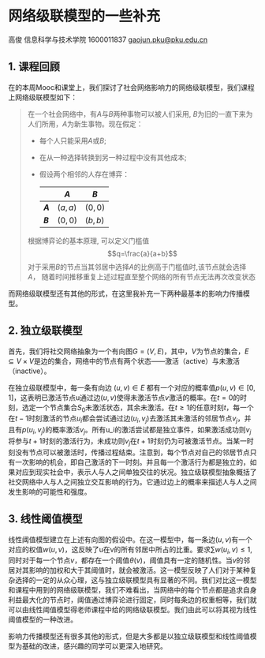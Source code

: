 # 网络级联模型的一些补充
<script type="text/javascript" src="http://cdn.mathjax.org/mathjax/latest/MathJax.js?config=default"></script>

高俊 信息科学与技术学院 1600011837 <gaojun.pku@pku.edu.cn>

## 1. 课程回顾

在的本周Mooc和课堂上，我们探讨了社会网络影响力的网络级联模型，我们课程上网络级联模型如下：

> 在一个社会网络中，有$A$与$B$两种事物可以被人们采用, $B$为旧的一直下来为人们所用，$A$为新生事物。现在假定：
> * 每个人只能采用$A$或$B$;
> * 在从一种选择转换到另一种过程中没有其他成本;
> * 假设两个相邻的人存在博弈：
>
>   |     | $A$ | $B$|
>   |------|---|----|
>   |__$A$__|$(a, a)$| $(0,0)$|
>   |__$B$__|$(0, 0)$|$(b,b)$|
> 根据博弈论的基本原理, 可以定义门槛值
> $$q=\frac{a}{a+b}$$
> 对于采用$B$的节点当其邻居中选择$A$的比例高于门槛值时,该节点就会选择$A$， 随着时间推移重复上述过程直至整个网络的所有节点无法再次改变状态

而网络级联模型还有其他的形式，在这里我补充一下两种最基本的影响力传播模型。

## 2. 独立级联模型

首先，我们将社交网络抽象为一个有向图$G=(V,E)$，其中，$V$为节点的集合，$E\subseteq V\times V$是边的集合，网络中的节点有两个状态——激活（active）与未激活（inactive）。

在独立级联模型中，每一条有向边 $(u,v)\in E$ 都有一个对应的概率值$p(u,v)\in [ 0, 1 ]$，这表明已激活节点u通过边$(u,v)$使得未激活节点$v$激活的概率。在$t=0$的时刻，选定一个节点集合$S_0$未激活状态，其余未激活。在$t\geq 1$的任意时刻$t$，每一个在$t-1$时刻激活的节点$u_i$都会尝试通过边$(u_i, v_j)$去激活其未激活的邻居节点$v_j$，并且有$p(u_i, v_j)$的概率激活$v_j$。所有u_i的激活尝试都是独立事件，如果激活成功则$v_j$将参与$t+1$时刻的激活行为，未成功则$v_j$在$t+1$时刻仍为可被激活节点。当某一时刻没有节点可以被激活时，传播过程结束。注意到，每个节点对自己的邻居节点只有一次影响的机会，即自己激活的下一时刻。并且每一个激活行为都是独立的，如果对应到现实社会中，表示人与人之间单独交往的状况。独立级联模型抽象概括了社交网络中人与人之间独立交互影响的行为。它通过边上的概率来描述人与人之间发生影响的可能性和强度。

## 3. 线性阈值模型

线性阈值模型建立在上述有向图的假设中。在这一模型中，每一条边$(u,v)$有一个对应的权值$w(u,v)$，这反映了u在v的所有邻居中所占的比重。要求$\sum{w(u_i, v)}\leq 1$, 同时对于每一个节点$v$，都存在一个阈值$\theta(v)$，阈值具有一定的随机性。当$v$的邻居对其影响的加权和大于其阈值时，就会被激活。这一模型反映了人们对于某种复杂选择的一定的从众心理，这与独立级联模型具有显著的不同。我们对比这一模型和课程中用到的网络级联模型，我们不难看出，当网络中的每个节点都是追求自身利益最大化的节点时，阈值通过博弈论进行固定，同时每条边的权重相等，我们就可以由线性阈值模型得老师课程中给的网络级联模型。我们由此可以将其视为线性阈值模型的一种改进。

影响力传播模型还有很多其他的形式，但是大多都是以独立级联模型和线性阈值模型为基础的改进，感兴趣的同学可以更深入地研究。

